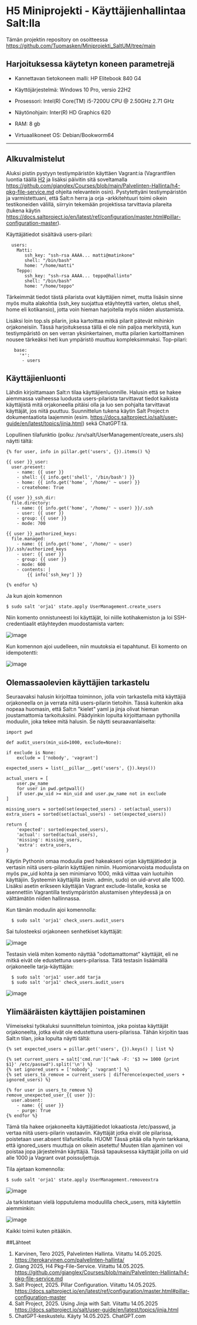 # H5 Miniprojekti - Käyttäjienhallintaa Salt:lla

Tämän projektin repository on osoitteessa https://github.com/Tuomasken/Miniprojekti_SaltUM/tree/main 
  
## Harjoituksessa käytetyn koneen parametrejä

- Kannettavan tietokoneen malli: HP Elitebook 840 G4
- Käyttöjärjestelmä: Windows 10 Pro, versio 22H2
- Prosessori: Intel(R) Core(TM) i5-7200U CPU @ 2.50GHz 2.71 GHz
- Näytönohjain: Inter(R) HD Graphics 620
- RAM: 8 gb

- Virtuaalikoneet OS: Debian/Bookworm64

----------------------------------------------------------

## Alkuvalmistelut

Aluksi pistin pystyyn testiympäristön käyttäen Vagrant:ia (Vagrantfilen luontia täällä [H2](https://github.com/Tuomasken/Linux-Hallinta/blob/main/h2-Soitto-kotiin.md) ja lisäksi päivitin sitä soveltamalla https://github.com/gianglex/Courses/blob/main/Palvelinten-Hallinta/h4-pkg-file-service.md 
ohjeita relevantein osin). Pystytettyäni testiympäristön ja varmistettuani, että Salt:n herra ja orja -arkkitehtuuri toimi oikein testikoneiden välillä, siirryin tekemään projektissa tarvittavia pilareita (tukena käytin https://docs.saltproject.io/en/latest/ref/configuration/master.html#pillar-configuration-master).

Käyttäjätiedot sisältävä users-pilari:

      users:
        Matti:
           ssh_key: "ssh-rsa AAAA... matti@matinkone"
           shell: "/bin/bash"
           home: "/home/matti"
        Teppo:
           ssh_key: "ssh-rsa AAAA... teppo@hallinto"
           shell: "/bin/bash"
           home: "/home/teppo"

Tärkeimmät tiedot tästä pilarista ovat käyttäjien nimet, mutta lisäsin sinne myös muita alakohtia (ssh_key suojattua etäyhteyttä varten, oletus shell, home eli kotikansio), jotta voin hieman harjoitella myös niiden alustamista. 

Lisäksi loin top.sls pilarin, joka kartoittaa mitkä pilarit pätevät mihinkin orjakoneisiin. Tässä harjoituksessa tällä ei ole niin paljoa merkitystä, kun testiympäristö on sen verran yksinkertainen, mutta pilarien kartoittaminen nousee tärkeäksi heti kun ympäristö muuttuu kompleksimmaksi. Top-pilari:

       base:
         '*':
          - users

## Käyttäjienluonti

Lähdin kirjoittamaan Salt:n tilaa käyttäjienluonnille. Halusin että se hakee aiemmassa vaiheessa luodusta users-pilarista tarvittavat tiedot kaikista käyttäjistä mitä orjakoneella pitäisi olla ja luo sen pohjalta tarvittavat käyttäjät, jos niitä puuttuu. Suunnittelun tukena käytin Salt Project:n dokumentaatiota laajemmin (esim. https://docs.saltproject.io/salt/user-guide/en/latest/topics/jinja.html) sekä ChatGPT:tä.

Lopullinen tilafunktio (polku: /srv/salt/UserManagement/create_users.sls) näytti tältä: 

    {% for user, info in pillar.get('users', {}).items() %}

    {{ user }}_user:
      user.present:
        - name: {{ user }}
        - shell: {{ info.get('shell', '/bin/bash') }}
        - home: {{ info.get('home', '/home/' ~ user) }}
        - createhome: True
    
    {{ user }}_ssh_dir:
      file.directory:
        - name: {{ info.get('home', '/home/' ~ user) }}/.ssh
        - user: {{ user }}
        - group: {{ user }}
        - mode: 700
    
    {{ user }}_authorized_keys:
      file.managed:
        - name: {{ info.get('home', '/home/' ~ user) }}/.ssh/authorized_keys
        - user: {{ user }}
        - group: {{ user }}
        - mode: 600
        - contents: |
            {{ info['ssh_key'] }}

    {% endfor %}

Ja kun ajoin komennon

    $ sudo salt 'orja1' state.apply UserManagement.create_users


Niin komento onnistuneesti loi käyttäjät, loi niille kotihakemiston ja loi SSH-credentiaalit etäyhteyden muodostamista varten:

![image](https://github.com/user-attachments/assets/dbc0cb4e-209e-4867-be52-1da4c8671102)

Kun komennon ajoi uudelleen, niin muutoksia ei tapahtunut. Eli komento on idempotentti:

![image](https://github.com/user-attachments/assets/a7594820-db38-4008-bc51-4a58299c6605)


## Olemassaolevien käyttäjien tarkastelu

Seuraavaksi halusin kirjoittaa toiminnon, jolla voin tarkastella mitä käyttäjiä orjakoneella on ja verrata niitä users-pilarin tietoihin. Tässä kuitenkin aika nopeaa huomasin, että Salt:n "kielet" yaml ja jinja olivat hieman joustamattomia tarkoituksiini. Päädyinkin lopulta kirjoittamaan pythonilla moduulin, joka tekee mitä halusin. Se näytti seuraavanlaiselta:

    import pwd

    def audit_users(min_uid=1000, exclude=None):

    if exclude is None:
        exclude = ['nobody', 'vagrant']

    expected_users = list(__pillar__.get('users', {}).keys())

    actual_users = [
        user.pw_name
        for user in pwd.getpwall()
        if user.pw_uid >= min_uid and user.pw_name not in exclude
    ]

    missing_users = sorted(set(expected_users) - set(actual_users))
    extra_users = sorted(set(actual_users) - set(expected_users))

    return {
        'expected': sorted(expected_users),
        'actual': sorted(actual_users),
        'missing': missing_users,
        'extra': extra_users,
    }

Käytin Pythonin omaa moduulia pwd hakeakseni orjan käyttäjätiedot ja vertasin niitä users-pilarin käyttäjien nimiin. Huomionarvoista moduulista on myös pw_uid kohta ja sen minimiarvo 1000, mikä viittaa vain luotuihin käyttäjiin. Systeemin käyttäjillä (esim. admin, sudo) on uid-arvot alle 1000. Lisäksi asetin erikseen käyttäjän Vagrant exclude-listalle, koska se asennettiin Vagrantilla testiympäristön alustamisen yhteydessä ja on välttämätön niiden hallinnassa.

Kun tämän moduulin ajoi komennolla:

      $ sudo salt 'orja1' check_users.audit_users

Sai tulosteeksi orjakoneen senhetkiset käyttäjät: 

![image](https://github.com/user-attachments/assets/17d1d63a-31e8-4677-adef-913ddc27dba3)

Testasin vielä miten komento näyttää "odottamattomat" käyttäjät, eli ne mitkä eivät ole edustettuna users-pilarissa. Tätä testasin lisäämällä orjakoneelle tarja-käyttäjän:

      $ sudo salt 'orja1' user.add tarja
      $ sudo salt 'orja1' check_users.audit_users

![image](https://github.com/user-attachments/assets/289026b5-2dde-4169-b359-2876f7114d43)


## Ylimääräisten käyttäjien poistaminen

Viimeiseksi työkaluksi suunnittelun toimintoa, joka poistaa käyttäjät orjakoneelta, jotka eivät ole edustettuna users-pilarissa. Tähän kirjoitin taas Salt:n tilan, joka lopulta näytti tältä:

    {% set expected_users = pillar.get('users', {}).keys() | list %}

    {% set current_users = salt['cmd.run']("awk -F: '$3 >= 1000 {print $1}' /etc/passwd").split('\n') %}
    {% set ignored_users = ['nobody', 'vagrant'] %}
    {% set users_to_remove = current_users | difference(expected_users + ignored_users) %}
    
    {% for user in users_to_remove %}
    remove_unexpected_user_{{ user }}:
      user.absent:
        - name: {{ user }}
        - purge: True
    {% endfor %}

Tämä tila hakee orjakoneelta käyttäjätiedot lokaatiosta /etc/passwd, ja vertaa niitä users-pilarin vastaaviin. Käyttäjät jotka eivät ole pilarissa, poistetaan user.absent tilafunktiolla. HUOM! Tässä pitää olla hyvin tarkkana, että ignored_users muuttuja on oikein asetettu! Muuten tilan ajaminen voi poistaa jopa järjestelmän käyttäjiä. Tässä tapauksessa käyttäjät joilla on uid alle 1000 ja Vagrant ovat poissuljettuja.

Tila ajetaan komennolla:

    $ sudo salt 'orja1' state.apply UserManagement.removeextra

![image](https://github.com/user-attachments/assets/149fa5cb-de52-4b53-a53e-e57a20ef8cb0)

Ja tarkistetaan vielä lopputulema moduulilla check_users, mitä käytettiin aiemminkin:

![image](https://github.com/user-attachments/assets/2608d25a-9ad1-4176-a1a7-52fed45c127d)

Kaikki toimii kuten pitääkin.




##Lähteet

1. Karvinen, Tero 2025, Palvelinten Hallinta. Viitattu 14.05.2025. https://terokarvinen.com/palvelinten-hallinta/
2. Giang 2025, H4 Pkg-File-Service. Viitattu 14.05.2025. https://github.com/gianglex/Courses/blob/main/Palvelinten-Hallinta/h4-pkg-file-service.md
3. Salt Project, 2025. Pillar Configuration. Viitattu 14.05.2025. https://docs.saltproject.io/en/latest/ref/configuration/master.html#pillar-configuration-master
4. Salt Project, 2025. Using Jinja with Salt. Viitattu 14.05.2025 https://docs.saltproject.io/salt/user-guide/en/latest/topics/jinja.html
5. ChatGPT-keskustelu. Käyty 14.05.2025. ChatGPT.com
